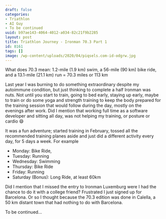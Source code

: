 ```yaml
---
draft: false
categories:
- Triathlon
- AI Guy
- To be continued
uuid: b97ae143-4064-4012-a034-82c21f9b2285
layout: post
title: Triathlon Journey - Ironman 70.3 Part 1
id: 8161
tags: []
image: /wp-content/uploads/2020/04/piqsels.com-id-odgrw.jpg
---
```


What does 70.3 mean: 1.2-mile (1.9 km) swim, a 56-mile (90 km) bike ride, and a 13.1-mile (21.1 km) run = 70.3 miles or 113 km

Last year I was burning to do something extraordinary despite my autoimmune condition, but just thinking to complete a half Ironman was nuts. Not until you start to train, going to bed early, staying up early, maybe to train or do some yoga and strength training to keep the body prepared for the training session that would follow during the day, mostly on the evenings after work. Did I mention that working full time as a software developer and sitting all day, was not helping my training, or posture or cardio 😄

It was a fun adventure; started training in February, tossed all the recommended training planes aside and just did a different activity every day, for 5 days a week. For example

- Monday: Bike Ride,
- Tuesday: Running
- Wednesday: Swimming
- Thursday: Bike Ride
- Friday: Running
- Saturday (Bonus): Long Ride, at least 60km

Did I mention that I missed the entry to Ironman Luxemburg were I had the chance to do it with a college friend?  Frustrated I just signed up for Barcelona. Or so I thought because the 70.3 edition was done in Calella, a 50 km distant town that had nothing to do with Barcelona.

To be continued...

